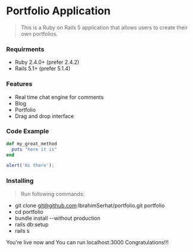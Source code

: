 # Portfolio Application

> This is a Ruby on Rails 5 application that allows users to create their own portfolios.

### Requirments

+ Ruby 2.4.0+ (prefer 2.4.2)
+ Rails 5.1+ (prefer 5.1.4)

### Features

+ Real time chat engine for comments
+ Blog
+ Portfolio
+ Drag and drop interface

### Code Example

```ruby
def my_great_method
  puts "here it is"
end
```
```javascript
alert('Hi there');
```

### Installing

> Run following commands:

- git clone git@github.com:IbrahimSerhat/portfolio.git portfolio
- cd portfolio
- bundle install --without production
- rails db:setup
- rails s

You're live now and You can run localhost:3000
Congratulations!!!
